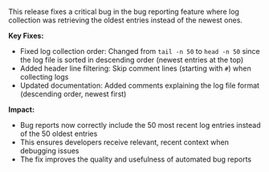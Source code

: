 This release fixes a critical bug in the bug reporting feature where log collection was retrieving the oldest entries instead of the newest ones.

**Key Fixes:**
- Fixed log collection order: Changed from `tail -n 50` to `head -n 50` since the log file is sorted in descending order (newest entries at the top)
- Added header line filtering: Skip comment lines (starting with `#`) when collecting logs
- Updated documentation: Added comments explaining the log file format (descending order, newest first)

**Impact:**
- Bug reports now correctly include the 50 most recent log entries instead of the 50 oldest entries
- This ensures developers receive relevant, recent context when debugging issues
- The fix improves the quality and usefulness of automated bug reports
